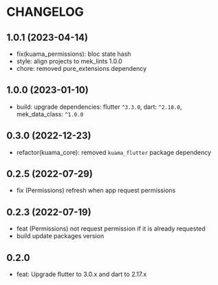 # CHANGELOG

## 1.0.1 (2023-04-14)
- fix(kuama_permissions): bloc state hash
- style: align projects to mek_lints 1.0.0
- chore: removed pure_extensions dependency

## 1.0.0 (2023-01-10)
- build: upgrade dependencies: flutter `^3.3.0`, dart: `^2.18.0`, mek_data_class: `^1.0.0`

## 0.3.0 (2022-12-23)
- refactor(kuama_core): removed `kuama_flutter` package dependency

## 0.2.5 (2022-07-29)
- fix (Permissions) refresh when app request permissions

## 0.2.3 (2022-07-19)
- feat (Permissions) not request permission if it is already requested
- build update packages version

## 0.2.0

- feat: Upgrade flutter to 3.0.x and dart to 2.17.x